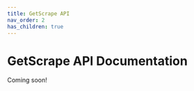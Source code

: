```yaml
---
title: GetScrape API
nav_order: 2
has_children: true
---
```


# GetScrape API Documentation

Coming soon!